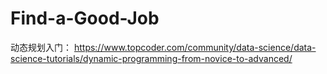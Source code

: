 # Find-a-Good-Job
动态规划入门： https://www.topcoder.com/community/data-science/data-science-tutorials/dynamic-programming-from-novice-to-advanced/
